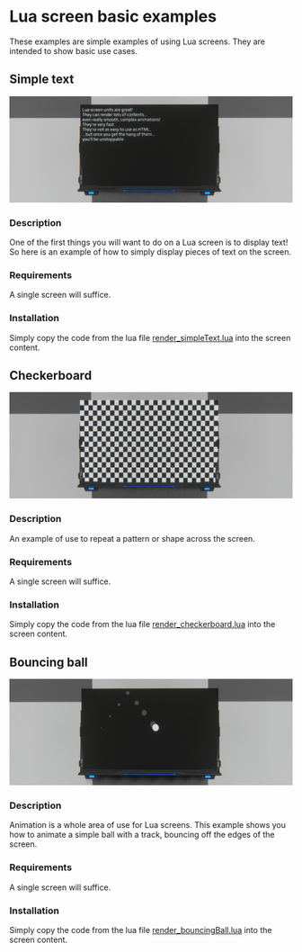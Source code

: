 
# Lua screen basic examples
These examples are simple examples of using Lua screens. They are intended to show basic use cases.

## Simple text
![Simple Text](img/simpleText.jpg)
### Description
One of the first things you will want to do on a Lua screen is to display text! So here is an example of how to simply display pieces of text on the screen.
### Requirements
A single screen will suffice.
### Installation
Simply copy the code from the lua file [render_simpleText.lua](render_simpleText.lua) into the screen content.

## Checkerboard
![Checkerboard](img/checkerboard.jpg)
### Description
An example of use to repeat a pattern or shape across the screen.
### Requirements
A single screen will suffice.
### Installation
Simply copy the code from the lua file [render_checkerboard.lua](render_checkerboard.lua) into the screen content.


## Bouncing ball
![Bouncing ball](img/bouncingBall.jpg)
### Description
Animation is a whole area of use for Lua screens. This example shows you how to animate a simple ball with a track, bouncing off the edges of the screen.
### Requirements
A single screen will suffice.
### Installation
Simply copy the code from the lua file [render_bouncingBall.lua](render_bouncingBall.lua) into the screen content.
